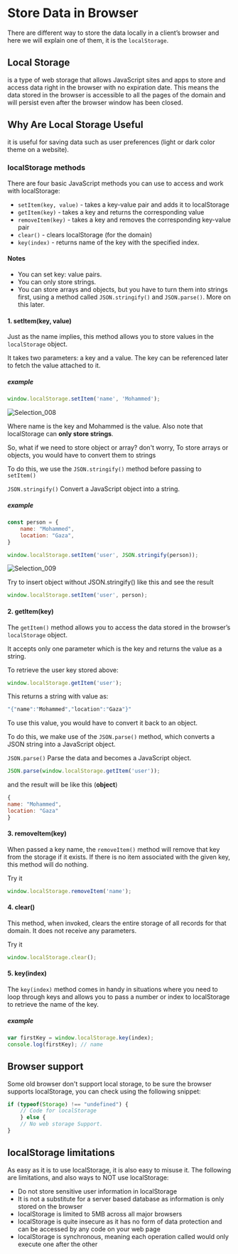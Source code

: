 # Store Data in Browser

There are different way to store  the data locally in a client’s browser and here we will explain one of them, it is the `localStorage`.

## Local Storage

is a type of web storage that allows JavaScript sites and apps to store and access data right in the browser with no expiration date. This means the data stored in the browser is accessible to all the pages of the domain and will persist even after the browser window has been closed.

## Why Are Local Storage Useful

it is useful for saving data such as user preferences (light or dark color theme on a website).

### localStorage methods

There are four basic JavaScript methods you can use to access and work with localStorage:

* `setItem(key, value)` - takes a key-value pair and adds it to localStorage
* `getItem(key)` - takes a key and returns the corresponding value
* `removeItem(key)` - takes a key and removes the corresponding key-value pair
* `clear()` - clears localStorage (for the domain)
* `key(index)` - returns name of the key with the specified index.

#### Notes

* You can set key: value pairs.
* You can only store strings.
* You can store arrays and objects, but you have to turn them into strings first, using a method called `JSON.stringify()` and `JSON.parse()`. More on this later.

#### 1. setItem(key, value)

Just as the name implies, this method allows you to store values in the `localStorage` object.

It takes two parameters: a key and a value. The key can be referenced later to fetch the value attached to it.

##### example

```js
window.localStorage.setItem('name', 'Mohammed');
```

![Selection_008](https://user-images.githubusercontent.com/55782435/93016206-1999de00-f5c8-11ea-962f-93f6e99b3425.png)

Where name is the key and Mohammed is the value. Also note that localStorage can **only store strings**.

So, what if we need to store object or array?
don't worry, To store arrays or objects, you would have to convert them to strings

To do this, we use the `JSON.stringify()` method before passing to `setItem()`

`JSON.stringify()` Convert a JavaScript object into a string.

##### example

```js
const person = {
    name: "Mohammed",
    location: "Gaza",
}

window.localStorage.setItem('user', JSON.stringify(person));
```

![Selection_009](https://user-images.githubusercontent.com/55782435/93016459-f8d28800-f5c9-11ea-809a-168a2bcf107b.png)

Try to insert object without JSON.stringify() like this and see the result

```js
window.localStorage.setItem('user', person);
```

#### 2. getItem(key)

The `getItem()` method allows you to access the data stored in the browser’s `localStorage` object.

It accepts only one parameter which is the key and returns the value as a string.

To retrieve the user key stored above:

```js
window.localStorage.getItem('user');
```

This returns a string with value as:

```js
"{"name":"Mohammed","location":"Gaza"}"
```

To use this value, you would have to convert it back to an object.

To do this, we make use of the `JSON.parse()` method, which converts a JSON string into a JavaScript object.

`JSON.parse()` Parse the data and becomes a JavaScript object.

```js
JSON.parse(window.localStorage.getItem('user'));
```

and the  result will be like this (**object**)

```js
{
name: "Mohammed",
location: "Gaza"
}
```

#### 3. removeItem(key)

When passed a key name, the `removeItem()` method will remove that key from the storage if it exists. If there is no item associated with the given key, this method will do nothing.

Try it

```js
window.localStorage.removeItem('name');
```

#### 4. clear()

This method, when invoked, clears the entire storage of all records for that domain. It does not receive any parameters.

Try it

```js
window.localStorage.clear();
```

#### 5. key(index)

The `key(index)` method comes in handy in situations where you need to loop through keys and allows you to pass a number or index to localStorage to retrieve the name of the key.

##### example

```js
var firstKey = window.localStorage.key(index);
console.log(firstKey); // name
```

## Browser support

Some old browser don't support local storage, to be sure the browser supports localStorage, you can check using the following snippet:

```js
if (typeof(Storage) !== "undefined") {
    // Code for localStorage
    } else {
    // No web storage Support.
}
```

## localStorage limitations

As easy as it is to use localStorage, it is also easy to misuse it. The following are limitations, and also ways to NOT use localStorage:

* Do not store sensitive user information in localStorage
* It is not a substitute for a server based database as information is only stored on the browser
* localStorage is limited to 5MB across all major browsers
* localStorage is quite insecure as it has no form of data protection and can be accessed by any code on your web page
* localStorage is synchronous, meaning each operation called would only execute one after the other